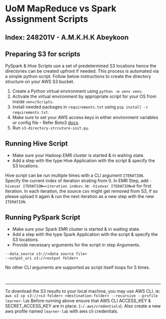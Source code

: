 # UoM MapReduce vs Spark Assignment Scripts

## Index: 248201V - A.M.K.H.K Abeykoon

## Preparing S3 for scripts

PySpark & Hive Scripts use a set of predetermined S3 locations hence the directories can be created upfront if needed. This process is automated via a simple python script. Follow below instructions to create the directory structure on your AWS S3 bucket.

1. Create a Python virtual environment using `python -m venv venv`.
2. Activate the virtual environment by appropriate script for your OS from inside `venv/Scripts`.
3. Install needed packages in `requirements.txt` using `pip install -r requirements.txt`.
4. Make sure to set your AWS access keys in either environment variables or config file - Refer Boto3 [docs](https://boto3.amazonaws.com/v1/documentation/api/latest/guide/configuration.html#using-environment-variables).
5. Run `s3-directory-strcuture-init.py`.

## Running Hive Script

- Make sure your Hadoop EMR cluster is started & in waiting state.
- Add a step with the type Hive Application with the script & specify the S3 locations.

Hive script can be run multiple times with a CLI argument `ITERATION`. Specify the current index of iteration strating from 0. In EMR Step, add `-hivevar ITERATION=<iteration index>`. ie: `-hivevar ITERATION=0` for first iteration.
In each iteration, the source csv might get removed from S3, if so please upload it again & run the next iteration as a new step with the new `ITERATION`.

## Running PySpark Script

- Make sure your Spark EMR cluster is started & in waiting state.
- Add a step with the type Spark Application with the script & specify the S3 locations.
- Provide necessary arguments for the script in step Arguments.

```
--data_source s3://<data source file>
--output_uri s3://<output folder> 
```

No other CLI arguments are supported as script itself loops for 5 times.

</br>

---

To download the S3 results to your local machine, you may use AWS CLI.
ie: `aws s3 cp s3://<s3-folder> <destination-folder> --recursive --profile learner-lab`
Before running above ensure that AWS CLI ACCESS_KEY & SECRET_ACCESS_KEY are in place. (`~/.aws/credentials`). Also create a new aws profile named `learner-lab` with aws cli credentials.
